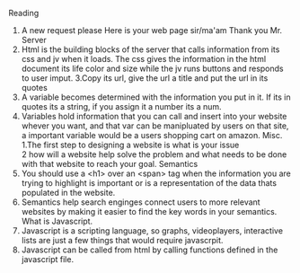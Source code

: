 Reading
  1. A new request please
     Here is your web page sir/ma'am
     Thank you Mr. Server
  2. Html is the building blocks of the server that calls information from its css and jv when it loads. The css gives the information in the html document its life color and size while the jv runs buttons and responds to user imput.
  3.Copy its url, give the url a title and put the url in its quotes
  4. A variable becomes determined with the information you put in it. If its in quotes its a string, if you assign it a number its a num.
  5. Variables hold information that you can call and insert into your website whever you want, and that var can be manipluated by users on that site, a important variable would be a users shopping cart on amazon.
Misc.
  1.The first step to designing a website is what is your issue  
  2 how will a website help solve the problem and what needs to be done with that website to reach your goal.
Semantics
  1. You should use a \<h1> over an \<span> tag when the information you are trying to highlight is important or is a representation of the data thats populated in the website. 
  2. Semantics help search enginges connect users to more relevant websites by making it easier to find the key words in your semantics.
What is Javascript.
  1. Javascript is a scripting language, so graphs, videoplayers, interactive lists are just a few things that would require javascrpit.
  2. Javascript can be called from html by calling functions defined in the javascript file. 
  
